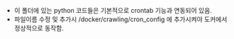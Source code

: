 - 이 폴더에 있는 python 코드들은 기본적으로 crontab 기능과 연동되어 있음. 
- 파일이름 수정 및 추가시 /docker/crawling/cron_config 에 추가시켜야 도커에서 정상적으로 동작함.